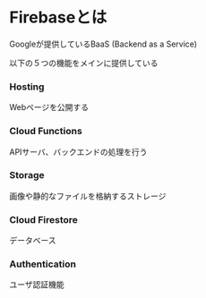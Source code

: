 # Firebaseとは

Googleが提供しているBaaS (Backend as a Service)

以下の５つの機能をメインに提供している

### Hosting 

Webページを公開する

### Cloud Functions

APIサーバ、バックエンドの処理を行う

### Storage

画像や静的なファイルを格納するストレージ

### Cloud Firestore

データベース

### Authentication

ユーザ認証機能
